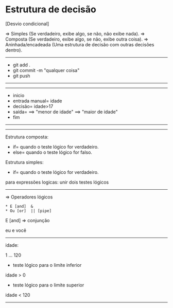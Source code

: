 # Estrutura de decisão 
 [Desvio condicional]

=> Simples (Se verdadeiro, exibe algo, se não, não exibe nada).
=> Composta (Se verdadeiro, exibe algo, se não, exibe outra coisa).
=> Aninhada/encadeada (Uma estrutura de decisão com outras decisões dentro).

--------------------------------------------------------------------------------------------------
* git add . 
* git commit -m "qualquer coisa"
* git push 
--------------------------------------------------------------------------------------------------

--------------------------------------------------------------------------------------------------
* inicio
* entrada manual= idade
* decisão= idade>17
* saída= 
==> "menor de idade"
==> "maior de idade"
* fim
--------------------------------------------------------------------------------------------------

------------------------------------------------
Estrutura composta:
  * if= quando o teste lógico for verdadeiro.
  * else= quando o teste lógico for falso.
	
Estrutura simples:
  * if= quando o teste lógico for verdadeiro.

para expressões logicas: unir dois testes lógicos

--------------------------------------------------------

=> Operadores lógicos

	* E [and]  & 
	* Ou [or]  || [pipe]

E [and] => conjunção

eu e você

--------------------------------------------------------------------------------------------------
idade:

1 ... 120

  * teste lógico para o limite inferior

idade > 0

  * teste lógico para o limite superior

idade < 120

---------------------------------------------------------------------------------------------------
